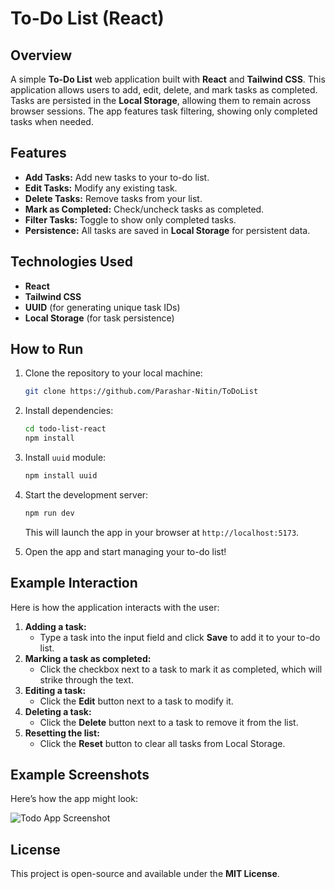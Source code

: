 # To-Do List (React)

## Overview  
A simple **To-Do List** web application built with **React** and **Tailwind CSS**. This application allows users to add, edit, delete, and mark tasks as completed. Tasks are persisted in the **Local Storage**, allowing them to remain across browser sessions. The app features task filtering, showing only completed tasks when needed.

## Features
- **Add Tasks:** Add new tasks to your to-do list.
- **Edit Tasks:** Modify any existing task.
- **Delete Tasks:** Remove tasks from your list.
- **Mark as Completed:** Check/uncheck tasks as completed.
- **Filter Tasks:** Toggle to show only completed tasks.
- **Persistence:** All tasks are saved in **Local Storage** for persistent data.

## Technologies Used
- **React**
- **Tailwind CSS**
- **UUID** (for generating unique task IDs)
- **Local Storage** (for task persistence)

## How to Run
1. Clone the repository to your local machine:
    ```bash
    git clone https://github.com/Parashar-Nitin/ToDoList
    ```
2. Install dependencies:
    ```bash
    cd todo-list-react
    npm install
    ```
3. Install `uuid` module:
    ```bash
    npm install uuid
    ```
4. Start the development server:
    ```bash
    npm run dev
    ```
   This will launch the app in your browser at `http://localhost:5173`.

5. Open the app and start managing your to-do list!

## Example Interaction
Here is how the application interacts with the user:

1. **Adding a task:**
    - Type a task into the input field and click **Save** to add it to your to-do list.
2. **Marking a task as completed:**
    - Click the checkbox next to a task to mark it as completed, which will strike through the text.
3. **Editing a task:**
    - Click the **Edit** button next to a task to modify it.
4. **Deleting a task:**
    - Click the **Delete** button next to a task to remove it from the list.
5. **Resetting the list:**
    - Click the **Reset** button to clear all tasks from Local Storage.

## Example Screenshots  
Here’s how the app might look:

![Todo App Screenshot](<Insert screenshot URL>)

## License
This project is open-source and available under the **MIT License**.
